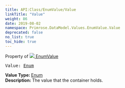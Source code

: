 ```yaml
---
title: API:Class/EnumValue/Value
linkTitle: "Value"
weight: 86
date: 2019-08-02
namespace: Primrose.DataModel.Values.EnumValue.Value
deprecated: false
no_list: true
toc_hide: true
---
```

Property of <a href="/docs/api-reference/Class/EnumValue"><img src="/icons/silk/value.png"/>&nbsp;EnumValue</a>
<pre class="method-declaration">
Value: <a class="type" href="/docs/api-reference/System/Enum">Enum</a></pre>
<b>Value Type: </b>
<a class="type" href="/docs/api-reference/System/Enum">Enum</a>
<br/>
<b>Description: </b>
The value that the container holds.

